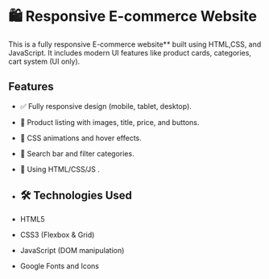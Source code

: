 # 🛍️ Responsive E-commerce Website

This is a fully responsive E-commerce website** built using HTML,CSS, and JavaScript. It includes modern UI features like product cards, categories, cart system (UI only).

##  Features

- ✅ Fully responsive design (mobile, tablet, desktop).
- 🛒 Product listing with images, title, price, and buttons.
- 🎨 CSS animations and hover effects.
- 🔎 Search bar and filter categories.  
- 🧩 Using HTML/CSS/JS .

- ## 🛠️ Technologies Used

- HTML5
- CSS3 (Flexbox & Grid)
- JavaScript (DOM manipulation)
- Google Fonts and Icons
